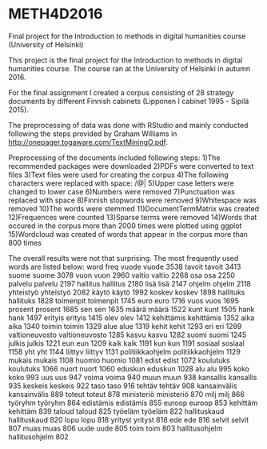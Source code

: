 # METH4D2016
Final project for the Introduction to methods in digital humanities course (University of Helsinki)

This project is the final project for the Introduction to methods in digital humanities course. The course ran at the University of Helsinki in autumn 2016.

For the final assignment I created a corpus consisting of 28 strategy documents by different Finnish cabinets (Lipponen I cabinet 1995 - Sipilä 2015). 

The preprocessing of data was done with RStudio and mainly conducted following the steps provided by Graham Williams in http://onepager.togaware.com/TextMiningO.pdf.

Preprocessing of the documents included following steps:
1)The recommended packages were downloaded
2)PDFs were converted to text files
3)Text files were used for creating the corpus
4)The following characters were replaced with space: /@|
5)Upper case letters were changed to lower case
6)Numbers were removed
7)Punctuation was replaced with space
8)Finnish stopwords were removed
9)Whitespace was removed
10)The words were stemmed
11)DocumentTermMatrix was created
12)Frequences were counted
13)Sparse terms were removed
14)Words that occured in the corpus more than 2000 times were plotted using ggplot
15)Wordcloud was created of words that appear in the corpus more than 800 times 

The overall results were not that surprising. The most frequently used words are listed below:
                             word freq
vuode                       vuode 3538
tavoit                     tavoit 3413
suome                       suome 3078
vuon                         vuon 2960
valtio                     valtio 2268
osa                           osa 2250
palvelu                   palvelu 2197
hallitus                 hallitus 2180
lisä                         lisä 2147
ohjelm                     ohjelm 2118
yhteistyö               yhteistyö 2082
käytö                       käytö 1992
koskev                     koskev 1898
hallituks               hallituks 1828
toimenpit               toimenpit 1745
euro                         euro 1716
vuos                         vuos 1695
prosent                   prosent 1685
sen                           sen 1635
määrä                       määrä 1522
kunt                         kunt 1505
hank                         hank 1497
erityis                   erityis 1415
olev                         olev 1412
kehittämis             kehittämis 1352
aika                         aika 1340
toimin                     toimin 1329
alue                         alue 1319
kehit                       kehit 1293
eri                           eri 1289
valtioneuvosto     valtioneuvosto 1285
kasvu                       kasvu 1282
suomi                       suomi 1245
julkis                     julkis 1221
eun                           eun 1209
kaik                         kaik 1191
kun                           kun 1191
sosiaal                   sosiaal 1158
yht                           yht 1144
liittyv                   liittyv 1131
politiikkaohjelm politiikkaohjelm 1129
mukais                     mukais 1108
huomio                     huomio 1081
edist                       edist 1072
koulutuks               koulutuks 1066
nuort                       nuort 1060
eduskun                   eduskun 1028
alu                           alu  995
koko                         koko  993
uus                           uus  947
voima                       voima  940
muun                         muun  938
kansallis               kansallis  935
keskeis                   keskeis  922
taso                         taso  916
tehtäv                     tehtäv  908
kansainvälis         kansainvälis  889
toteut                     toteut  878
ministeriö             ministeriö  870
milj                         milj  866
työryhm                   työryhm  864
edistämis               edistämis  855
euroop                     euroop  853
kehittäm                 kehittäm  839
taloud                     taloud  825
työeläm                   työeläm  822
hallituskaud         hallituskaud  820
lopu                         lopu  818
yrityst                   yrityst  818
ede                           ede  816
selvit                     selvit  807
muas                         muas  806
uude                         uude  805
toim                         toim  803
hallitusohjelm     hallitusohjelm  802

